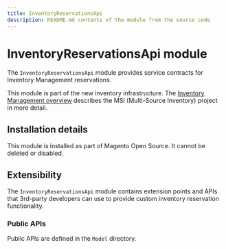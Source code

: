 ```yaml
---
title: InventoryReservationsApi
description: README.md contents of the module from the source code
---
```


# InventoryReservationsApi module

The `InventoryReservationsApi` module provides service contracts for Inventory Management reservations.

This module is part of the new inventory infrastructure. The
[Inventory Management overview](https://developer.adobe.com/commerce/webapi/rest/inventory/)
describes the MSI (Multi-Source Inventory) project in more detail.

## Installation details

This module is installed as part of Magento Open Source. It cannot be deleted or disabled.

## Extensibility

The `InventoryReservationsApi` module contains extension points and APIs that 3rd-party developers
can use to provide custom inventory reservation functionality.

### Public APIs

Public APIs are defined in the `Model` directory.
